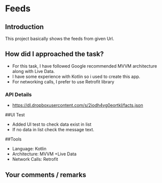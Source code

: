 # Feeds

## Introduction

This project basically shows the feeds from given Url.


## How did I approached the task?

* For this task, I have followed Google recommended MVVM architecture along with Live Data.
* I have some experience with Kotlin so i used to create this app.
* For networking calls, I prefer to use Retrofit library


### API Details

* https://dl.dropboxusercontent.com/s/2iodh4vg0eortkl/facts.json

##UI Test

* Added UI test to check data exist in list
* If no data in list check the message text.

##Tools

* Language: Kotlin
* Architecture: MVVM +Live Data
* Network Calls: Retrofit

## Your comments / remarks